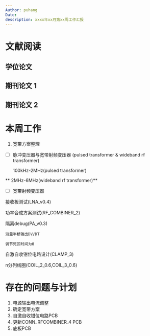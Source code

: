 ```yaml
---
Author: puhang
Date:
description: xxxx年xx月第xx周工作汇报
---
```

# 文献阅读

## 学位论文

## 期刊论文 1

## 期刊论文 2

# 本周工作

1. 宽带方案整理

* [ ] 脉冲变压器与宽带射频变压器 (pulsed transformer & wideband rf transformer)

    100kHz-2MHz(pulsed transformer)

**
    2MHz-6MHz(wideband rf transformer)**

* [ ] 宽带射频变压器

接收板测试(LNA_v0.4)

功率合成方案测试(RF_COMBINER_2)

隔离debug(PA_v0.3)

    测量半桥输出DV/DT

    调节死区时间为0

自激自收钳位电路设计(CLAMP_3)

n分列线圈(COIL_2_0.6,COIL_3_0.6)

# 存在的问题与计划

1. 电源输出电流调整
2. 确定宽带方案
3. 自激自收钳位电路PCB
4. 更新CONN_RFCOMBINER_4 PCB
5. 底板PCB
